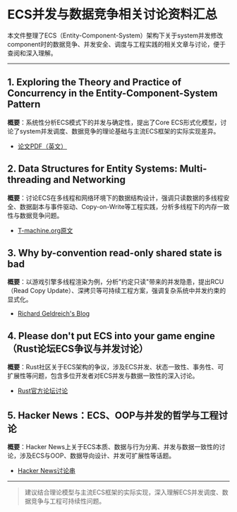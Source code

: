 # ECS并发与数据竞争相关讨论资料汇总

本文件整理了ECS（Entity-Component-System）架构下关于system并发修改component时的数据竞争、并发安全、调度与工程实践的相关文章与讨论，便于查阅和深入理解。

---

## 1. Exploring the Theory and Practice of Concurrency in the Entity-Component-System Pattern
**概要**：系统性分析ECS模式下的并发与确定性，提出了Core ECS形式化模型，讨论了system并发调度、数据竞争的理论基础与主流ECS框架的实际实现差异。
- [论文PDF（英文）](https://users.soe.ucsc.edu/~lkuper/papers/core-ecs-draft.pdf)

## 2. Data Structures for Entity Systems: Multi-threading and Networking
**概要**：讨论ECS在多线程和网络环境下的数据结构设计，强调只读数据的多线程安全、数据副本与事件驱动、Copy-on-Write等工程实践，分析多线程下的内存一致性与数据竞争问题。
- [T-machine.org原文](https://t-machine.org/index.php/2015/05/02/data-structures-for-entity-systems-multi-threading-and-networking/)

## 3. Why by-convention read-only shared state is bad
**概要**：以游戏引擎多线程渲染为例，分析"约定只读"带来的并发隐患，提出RCU（Read Copy Update）、深拷贝等可持续工程方案，强调复杂系统中并发约束的显式化。
- [Richard Geldreich's Blog](https://richg42.blogspot.com/2015/12/why-by-convention-read-only-shared.html)

## 4. Please don't put ECS into your game engine（Rust论坛ECS争议与并发讨论）
**概要**：Rust社区关于ECS架构的争议，涉及ECS并发、状态一致性、事务性、可扩展性等问题，包含多位开发者对ECS并发与数据一致性的深入讨论。
- [Rust官方论坛讨论](https://users.rust-lang.org/t/please-dont-put-ecs-into-your-game-engine/49305)

## 5. Hacker News：ECS、OOP与并发的哲学与工程讨论
**概要**：Hacker News上关于ECS本质、数据与行为分离、并发与数据一致性的讨论，涉及ECS与OOP、数据导向设计、并发可扩展性等话题。
- [Hacker News讨论串](https://news.ycombinator.com/item?id=27663361)

---

> 建议结合理论模型与主流ECS框架的实际实现，深入理解ECS并发调度、数据竞争与工程可持续性问题。 